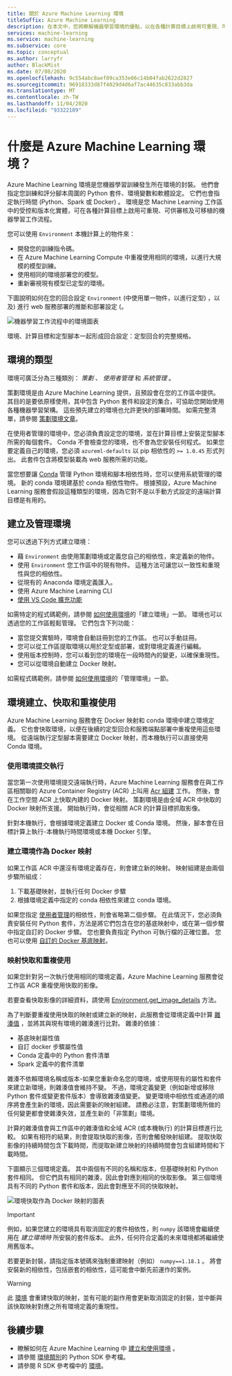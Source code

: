 ```yaml
---
title: 關於 Azure Machine Learning 環境
titleSuffix: Azure Machine Learning
description: 在本文中，您將瞭解機器學習環境的優點，以在各種計算目標上啟用可重現、可供審核且可攜的機器學習相依性定義。
services: machine-learning
ms.service: machine-learning
ms.subservice: core
ms.topic: conceptual
ms.author: larryfr
author: BlackMist
ms.date: 07/08/2020
ms.openlocfilehash: 9c554abc8aef89ca353e06c14b04fab2622d2827
ms.sourcegitcommit: 96918333d87f4029d4d6af7ac44635c833abb3da
ms.translationtype: MT
ms.contentlocale: zh-TW
ms.lasthandoff: 11/04/2020
ms.locfileid: "93322189"
---
```

# <a name="what-are-azure-machine-learning-environments"></a>什麼是 Azure Machine Learning 環境？


Azure Machine Learning 環境是您機器學習訓練發生所在環境的封裝。 他們會指定您訓練和評分腳本周圍的 Python 套件、環境變數和軟體設定。 它們也會指定執行時間 (Python、Spark 或 Docker) 。 環境是您 Machine Learning 工作區中的受控和版本化實體，可在各種計算目標上啟用可重現、可供審核及可移植的機器學習工作流程。

您可以使用 `Environment` 本機計算上的物件來：
* 開發您的訓練指令碼。
* 在 Azure Machine Learning Compute 中重複使用相同的環境，以進行大規模的模型訓練。
* 使用相同的環境部署您的模型。
* 重新審視現有模型已定型的環境。

下圖說明如何在您的回合設定 `Environment` (中使用單一物件，以進行定型) ，以及) 進行 web 服務部署的推斷和部署設定 (。

![機器學習工作流程中的環境圖表](./media/concept-environments/ml-environment.png)

環境、計算目標和定型腳本一起形成回合設定：定型回合的完整規格。

## <a name="types-of-environments"></a>環境的類型

環境可廣泛分為三種類別： *策劃* 、 *使用者管理* 和 *系統管理* 。

策劃環境是由 Azure Machine Learning 提供，且預設會在您的工作區中提供。 其目的是要依原樣使用，其中包含 Python 套件和設定的集合，可協助您開始使用各種機器學習架構。 這些預先建立的環境也允許更快的部署時間。 如需完整清單，請參閱 [策劃環境文章](resource-curated-environments.md)。

在使用者管理的環境中，您必須負責設定您的環境，並在計算目標上安裝定型腳本所需的每個套件。 Conda 不會檢查您的環境，也不會為您安裝任何程式。 如果您要定義自己的環境，您必須 `azureml-defaults` 以 pip 相依性的 `>= 1.0.45` 形式列出。 此套件包含將模型裝載為 web 服務所需的功能。

當您想要讓 [Conda](https://conda.io/docs/) 管理 Python 環境和腳本相依性時，您可以使用系統管理的環境。 新的 conda 環境建基於 conda 相依性物件。 根據預設，Azure Machine Learning 服務會假設這種類型的環境，因為它對不是以手動方式設定的遠端計算目標是有用的。

## <a name="create-and-manage-environments"></a>建立及管理環境

您可以透過下列方式建立環境：

* 藉 `Environment` 由使用策劃環境或定義您自己的相依性，來定義新的物件。
* 使用 `Environment` 您工作區中的現有物件。 這種方法可讓您以一致性和重現性與您的相依性。
* 從現有的 Anaconda 環境定義匯入。
* 使用 Azure Machine Learning CLI
* [使用 VS Code 擴充功能](how-to-manage-resources-vscode.md#create-environment)

如需特定的程式碼範例，請參閱 [如何使用環境](how-to-use-environments.md#create-an-environment)的「建立環境」一節。 環境也可以透過您的工作區輕鬆管理。 它們包含下列功能：

* 當您提交實驗時，環境會自動註冊到您的工作區。 也可以手動註冊。
* 您可以從工作區提取環境以用於定型或部署，或對環境定義進行編輯。
* 使用版本控制時，您可以看到您的環境在一段時間內的變更，以確保重現性。
* 您可以從環境自動建立 Docker 映射。

如需程式碼範例，請參閱 [如何使用環境](how-to-use-environments.md#manage-environments)的「管理環境」一節。

## <a name="environment-building-caching-and-reuse"></a>環境建立、快取和重複使用

Azure Machine Learning 服務會在 Docker 映射和 conda 環境中建立環境定義。 它也會快取環境，以便在後續的定型回合和服務端點部署中重複使用這些環境。 從遠端執行定型腳本需要建立 Docker 映射，而本機執行可以直接使用 Conda 環境。 

### <a name="submitting-a-run-using-an-environment"></a>使用環境提交執行

當您第一次使用環境提交遠端執行時，Azure Machine Learning 服務會在與工作區相關聯的 Azure Container Registry (ACR) 上叫用 [Acr 組建](../container-registry/container-registry-tasks-overview.md) 工作。 然後，會在工作空間 ACR 上快取內建的 Docker 映射。 策劃環境是由全域 ACR 中快取的 Docker 映射所支援。 開始執行時，會從相關 ACR 的計算目標抓取影像。

針對本機執行，會根據環境定義建立 Docker 或 Conda 環境。 然後，腳本會在目標計算上執行-本機執行時間環境或本機 Docker 引擎。

### <a name="building-environments-as-docker-images"></a>建立環境作為 Docker 映射

如果工作區 ACR 中還沒有環境定義存在，則會建立新的映射。 映射組建是由兩個步驟所組成：

 1. 下載基礎映射，並執行任何 Docker 步驟
 2. 根據環境定義中指定的 conda 相依性來建立 conda 環境。

如果您指定 [使用者管理](/python/api/azureml-core/azureml.core.environment.pythonsection?preserve-view=true&view=azure-ml-py)的相依性，則會省略第二個步驟。 在此情況下，您必須負責安裝任何 Python 套件，方法是將它們包含在您的基底映射中，或在第一個步驟中指定自訂的 Docker 步驟。 您也要負責指定 Python 可執行檔的正確位置。 您也可以使用 [自訂的 Docker 基底映射](how-to-deploy-custom-docker-image.md)。

### <a name="image-caching-and-reuse"></a>映射快取和重複使用

如果您針對另一次執行使用相同的環境定義，Azure Machine Learning 服務會從工作區 ACR 重複使用快取的影像。 

若要查看快取影像的詳細資料，請使用 [Environment.get_image_details](/python/api/azureml-core/azureml.core.environment.environment?preserve-view=true&view=azure-ml-py#&preserve-view=trueget-image-details-workspace-) 方法。

為了判斷要重複使用快取的映射或建立新的映射，此服務會從環境定義中計算 [雜湊值](https://en.wikipedia.org/wiki/Hash_table) ，並將其與現有環境的雜湊進行比對。 雜湊的依據：
 
 * 基底映射屬性值
 * 自訂 docker 步驟屬性值
 * Conda 定義中的 Python 套件清單
 * Spark 定義中的套件清單 

雜湊不依賴環境名稱或版本-如果您重新命名您的環境，或使用現有的屬性和套件來建立新環境，則雜湊值會維持不變。 不過，環境定義變更（例如新增或移除 Python 套件或變更套件版本）會導致雜湊值變更。 變更環境中相依性或通道的順序將會產生新的環境，因此需要新的映射組建。 請務必注意，對策劃環境所做的任何變更都會使雜湊失效，並產生新的「非策劃」環境。

計算的雜湊值會與工作區中的雜湊值和全域 ACR (或本機執行) 的計算目標進行比較。 如果有相符的結果，則會提取快取的影像，否則會觸發映射組建。 提取快取影像的持續時間包含下載時間，而提取新建立映射的持續時間會包含組建時間和下載時間。 

下圖顯示三個環境定義。 其中兩個有不同的名稱和版本，但基礎映射和 Python 套件相同。 但它們具有相同的雜湊，因此會對應到相同的快取影像。 第三個環境具有不同的 Python 套件和版本，因此會對應至不同的快取映射。

![環境快取作為 Docker 映射的圖表](./media/concept-environments/environment-caching.png)

>[!IMPORTANT]
> 例如，如果您建立的環境具有取消固定的套件相依性，則 ```numpy``` 該環境會繼續使用在 _建立環境時_ 所安裝的套件版本。 此外，任何符合定義的未來環境都將繼續使用舊版本。 

若要更新封裝，請指定版本號碼來強制重建映射（例如） ```numpy==1.18.1``` 。 將會安裝新的相依性，包括嵌套的相依性，這可能會中斷先前運作的案例。 

> [!WARNING]
>  此 [環境](/python/api/azureml-core/azureml.core.environment.environment?preserve-view=true&view=azure-ml-py#&preserve-view=truebuild-workspace--image-build-compute-none-) 會重建快取的映射，並有可能的副作用會更新取消固定的封裝，並中斷與該快取映射對應之所有環境定義的重現性。

## <a name="next-steps"></a>後續步驟

* 瞭解如何在 Azure Machine Learning 中 [建立和使用環境](how-to-use-environments.md) 。
* 請參閱 [環境類別](/python/api/azureml-core/azureml.core.environment%28class%29?preserve-view=true&view=azure-ml-py)的 Python SDK 參考檔。
* 請參閱 R SDK 參考檔中的 [環境](https://azure.github.io/azureml-sdk-for-r/reference/index.html#section-environments)。